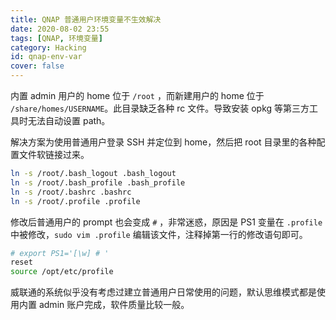 ```yaml
---
title: QNAP 普通用户环境变量不生效解决
date: 2020-08-02 23:55
tags: [QNAP, 环境变量]
category: Hacking
id: qnap-env-var
cover: false
---
```


内置 admin 用户的 home 位于 `/root` ，而新建用户的 home 位于 `/share/homes/USERNAME`。此目录缺乏各种 rc 文件。导致安装 opkg 等第三方工具时无法自动设置 path。

解决方案为使用普通用户登录 SSH 并定位到 home，然后把 root 目录里的各种配置文件软链接过来。

``` bash
ln -s /root/.bash_logout .bash_logout
ln -s /root/.bash_profile .bash_profile
ln -s /root/.bashrc .bashrc
ln -s /root/.profile .profile
```

修改后普通用户的 prompt 也会变成 `#` ，非常迷惑，原因是 PS1 变量在 `.profile` 中被修改，`sudo vim .profile` 编辑该文件，注释掉第一行的修改语句即可。

``` bash
# export PS1='[\w] # '
reset
source /opt/etc/profile
```

威联通的系统似乎没有考虑过建立普通用户日常使用的问题，默认思维模式都是使用内置 admin 账户完成，软件质量比较一般。

